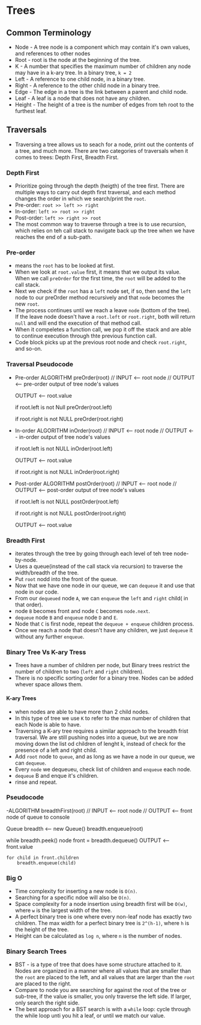 # Trees

## Common Terminology

- Node - A tree node is a component which may contain it's own values, and references to other nodes
- Root - root is the node at the beginning of the tree.
- K - A number that specifies the maximum number of children any node may have in a k-ary tree. In a binary tree, `k = 2`
- Left - A reference to one child node, in a binary tree.
- Right - A reference to the other child node in a binary tree.
- Edge - The edge in a tree is the link between a parent and child node.
- Leaf - A leaf is a node that does not have any children.
- Height - The height of a tree is the number of edges from teh root to the furthest leaf.

## Traversals

- Traversing a tree allows us to seach for a node, print out the contents of a tree, and much more. There are two categories of traversals when it comes to trees: Depth First, Breadth First.

### Depth First

- Prioritize going through the depth (heigth) of the tree first. There are multiple ways to carry out depth first traversal, and each method changes the order in which we search/print the `root`.
- Pre-order: `root >> left >> right`
- In-order: `left >> root >> right`
- Post-order: `left >> right >> root`
- The most common way to traverse through a tree is to use recursion, which relies on teh call stack to navigate back up the tree when we have reaches the end of a sub-path.

### Pre-order

- means the `root` has to be looked at first.
- When we look at `root.value` first, it means that we output its value. When we call `preOrder` for the first time, the `root` will be added to the call stack.
- Next we check if the `root` has a `left` node set, if so, then send the `left` node to our preOrder method recursively and that `node` becomes the new `root`. 
- The process continues until we reach a leave `node` (bottom of the tree). If the leave node doesn't have a `root.left` or `root.right`, both will return `null` and will end the execution of that method call.
- When it compeletes a function call, we pop it off the stack and are able to continue execution through thte previous function call.
- Code block picks up at the previous root node and check `root.right`, and so-on.

### Traversal Pseudocode

- Pre-order
ALGORITHM preOrder(root)
// INPUT <-- root node
// OUTPUT <-- pre-order output of tree node's values

    OUTPUT <-- root.value

    if root.left is not Null
        preOrder(root.left)

    if root.right is not NULL
        preOrder(root.right)

- In-order
ALGORITHM inOrder(root)
// INPUT <-- root node
// OUTPUT <-- in-order output of tree node's values

    if root.left is not NULL
        inOrder(root.left)

    OUTPUT <-- root.value

    if root.right is not NULL
        inOrder(root.right)

- Post-order
ALGORITHM postOrder(root)
// INPUT <-- root node
// OUTPUT <-- post-order output of tree node's values

    if root.left is not NULL
        postOrder(root.left)

    if root.right is not NULL
        postOrder(root.right)

    OUTPUT <-- root.value

### Breadth First

- iterates through the tree by going through each level of teh tree node-by-node.
- Uses a queue(instead of the call stack via recursion) to traverse the width/breadth of the tree.
- Put `root` nodd into the front of the queue.
- Now that we have one node in our queue, we can `dequeue` it and use that node in our code.
- From our `dequeued` node `A`, we can `enqueue` the `left` and `right` child( in that order).
- node `B` becomes front and node `C` becomes `node.next`.
- `dequeue` node `B` and `enqueue` node `D` and `E`.
- Node that `C` is first node, repeat the `dequeue + enqueue` children process. 
- Once we reach a node that doesn't have any children, we just `dequeue` it without any further `enqueue`.

### Binary Tree Vs K-ary Tress

- Trees have a number of children per node, but Binary trees restrict the number of children to two (`left` and `right` children).
- There is no specific sorting order for a binary tree. Nodes can be added whever space allows them.

#### K-ary Trees

- when nodes are able to have more than 2 child nodes.
- In this type of tree we use `K` to refer to the max number of children that each Node is able to have.
- Traversing a K-ary tree requires a similar approach to the breadth frist traversal. We are still pushing nodes into a queue, but we are now moving down the list od children of lenght k, instead of check for the presence of a left and right child.
- Add `root` node to `queue`, and as long as we have a node in our queue, we can `dequeue`.
- Every `node` we dequeueu, check list of children and `enqueue` each node.
- `dequeue` B and enque it's children.
- rinse and repeat.

### Pseudocode

-ALGORITHM breadthFirst(root)
// INPUT  <-- root node
// OUTPUT <-- front node of queue to console

  Queue breadth <-- new Queue()
  breadth.enqueue(root)

  while breadth.peek()
    node front = breadth.dequeue()
    OUTPUT <-- front.value

    for child in front.children
        breadth.enqueue(child)

### Big O
- Time complexity for inserting a new node is `O(n)`.
- Searching for a specific ndoe will also be `O(n)`. 
- Space complexity for a node insertion using breadth first will be `O(w)`, where `w` is the largest width of the tree.
- A perfect binary tree is one where every non-leaf node has exactly two children. The max width for a perfect binary tree is `2^(h-1)`, where `h` is the height of the tree.
- Height can be calculated as `log n`, where `n` is the number of nodes.

### Binary Search Trees

- BST - is a type of tree that does have some structure attached to it. Nodes are organized in a manner where all values that are smaller than the `root` are placed to the left, and all values that are larger than the `root` are placed to the right.
- Compare to node you are searching for against the root of the tree or sub-tree, if the value is smaller, you only traverse the left side. If larger, only search the right side.
- The best approach for a BST search is with a `while` loop: cycle through the while loop unti you hit a leaf, or until we match our value.